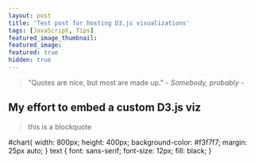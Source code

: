 ```yaml
---
layout: post
title: 'Test post for hosting D3.js visualizations'
tags: [JavaScript, Tips]
featured_image_thumbnail:
featured_image:
featured: true
hidden: true
---
```


> "Quotes are nice, but most are made up." <cite>- Somebody, probably -</cite>


## My effort to embed a custom D3.js viz

> this is a blockquote

<div markdown="0" id="chart"></div>

<script>
  // this is a script that renders a chart

data = [20, 30, 40, 22, 13, 7, 42, 27];

var w =  800;
var h = 400;
var margin = ({top: 20, right: 30, bottom: 30, left: 40});

var y = d3.scaleLinear()
     .domain([0, d3.max(data)])
     .range([h - margin.bottom, margin.top]);

var x = d3.scaleBand()
     .domain(d3.range(data.length))
     .rangeRound([margin.left, w - margin.right])
     .padding(0.1);

var svg = d3.select('#chart')
     .append('svg')
     .attr('width', w )
     .attr('height', h );


yTitle = g => g.append('text')
     .attr('font-family', 'sans-serif')
     .attr('y', 13)
     .attr('x', 2)
     .text('↑ Value');

yAxis = g => g
     .attr('transform', 'translate(' + margin.left + ')')
     .call(d3.axisLeft(y).tickSizeOuter(0)) //.ticks(null, "%"))
     .call(g => g.select(".domain")) //.remove()); This is how you remove main line

xAxis = g => g
     .attr('transform', 'translate(0,' + (h - margin.bottom) + ')')
     .call(d3.axisBottom(x).tickSizeOuter(0));

var bar = svg.selectAll('rect')
     .data(data)
     .enter()
     .append('rect')
     .attr('x', (d, i) => x(i) )
     .attr('y', d => y(d))
     .attr('width', x.bandwidth())
     .attr('height', d => y(0) - y(d))
     .attr('fill', 'steelblue');

svg.append('g')
     .call(xAxis);

svg.append('g')
     .call(yAxis);

svg.append('g')
     .call(yTitle);


svg.append('g')
   .selectAll('text')
   .text(function(d) {
     return d;
   })
   .attr('x', (d, i) => x(i) + x.bandwidth() / 2)
   .attr('y', (d) => h - y(d));
</script
    
<style>
#chart{
    width: 800px;
    height: 400px;
    background-color: #f3f7f7;
    margin: 25px auto;
}

text {
  font: sans-serif;
  font-size: 12px;
  fill: black;
}
</style>